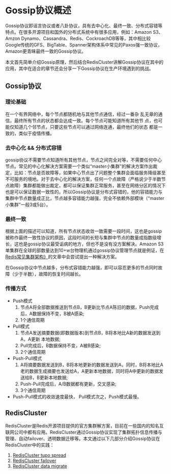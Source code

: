# Gossip协议概述

Gossip协议即谣言协议或者八卦协议，具有去中心化、最终一致、分布式容错等特点。在很多开源项目和国外的分布式系统中有很多应用，例如：Amazon S3、Amzon Dynamo、Cassandra、Redis、CockroachDB等等，其中相比较Google传统的GFS、BigTable、Spanner架构体系中常见的Paxos强一致协议，Amazon更青睐最终一致的Gossip协议。

本文首先简单介绍Gossip原理，然后结合RedisCluster讲解Gossip协议在其中的应用，其中在适合的章节还会分享一下Gossip协议在生产环境遇到的挑战。

## Gossip协议
### 理论基础
在一个有界网络中，每个节点都随机地与其他节点通信，经过一番杂 乱无章的通信，最终所有节点的状态都会达成一致。每个节点可能知道所有其他节 点，也可能仅知道几个邻节点，只要这些节点可以通过网络连通，最终他们的状态 都是一致的，类似于疫情传播。

### 去中心化 && 分布式容错
gossip协议不需要节点知道所有其他节点，节点之间完全对等，不需要任何中心节点。常见的中心化解决方案需要一个类似“master小集群”的解决方案作出裁定，比如：节点是否故障等，如果中心节点出了问题整个集群会面临服务降级甚至不可服务的境地。对于去中心化的解决方案，任何一个点故障（严格说少于半数节点故障）集群都能做出裁定，都可以保证集群正常服务，甚至在网络分区的情况下也是可以保证数据一致性的。所以Gossip协议是分布式容错的，他的容错能力与集群中节点数量成正比，节点越多容错能力越强，完全不依赖外部模块（“master小集群”一般3或5台）。


### 最终一致
根据上面的描述可以知道，所有节点状态收敛一致需要一段时间，这也是gossip被称作最终一致性协议的原因，这段时间的长短与集群中节点的数量成指数级增长，这也是gossip协议最受诟病的地方，但也不是没有没方案解决。Amazon S3单集群在全球的部数量达到10+w台物理机通过gossip协议管理节点就是例证，在[Redis常见集群架构》](https://github.com/joeylichang/joeylichang.github.io/blob/master/src/redis/common_architectures.md#%E5%A4%A7%E8%A7%84%E6%A8%A1%E7%9A%84%E5%8E%BB%E4%B8%AD%E5%BF%83%E5%8C%96%E8%A7%A3%E5%86%B3%E6%96%B9%E6%A1%88)的文章中会尝试提出一种解决方案。

在Gossip协议中节点越多，分布式容错能力越强，即可以容忍更多的节点同时故障（少于半数），故障的恢复时间越长。

### 传播方式
* Push模式
	1. 节点A将全部数据推送到节点B，B更新比节点A陈旧的数据，Push完成后，A数据保持不变，B被A感染;
	2. 1个通信周期
* Pull模式
	1. 节点A发送摘要数据(即数据版本)到节点B，B将本地比A新的数据发送到A，A更新 本地数据;
	2. Pull完成后，B数据保持不变，A被B感染;
	3. 2个通信周期
* Push-Pull模式
	1. A将摘要数据发送到B，B将本地更新的数据发送到A，同时，B将本地比A老的数据生成摘要也发送给A，A更新本地数据，同时将A中更新的数据发送给B，B更新本地数据;
	2. Push-Pull完成后，A/B数据都有更新，交叉感染;
	3. 3个通信周期
* Push-Pull模式的收敛速度最快， Pull模式次之，Push模式最慢。

## RedisCluster
RedisCluster是Redis开源项目提供的官方集群解方案，目前在一些国内的知名互联网公司中都有应用。RedisCluster通过Gossip协议实现了集群拓扑信息传播与管理、自动failover、透明数据迁移等。本文通过以下几部分介绍Gossip协议在RedisCluster中的实践：
1. [RedisCluster tupo spread](https://github.com/joeylichang/joeylichang.github.io/blob/master/src/distributed_protocol/gossip/ping_pong.md)
2. [RedisCluster failover](https://github.com/joeylichang/joeylichang.github.io/blob/master/src/distributed_protocol/gossip/failover.md)
3. [RedisCluster data migrate](https://github.com/joeylichang/joeylichang.github.io/blob/master/src/distributed_protocol/gossip/migrate.md)
